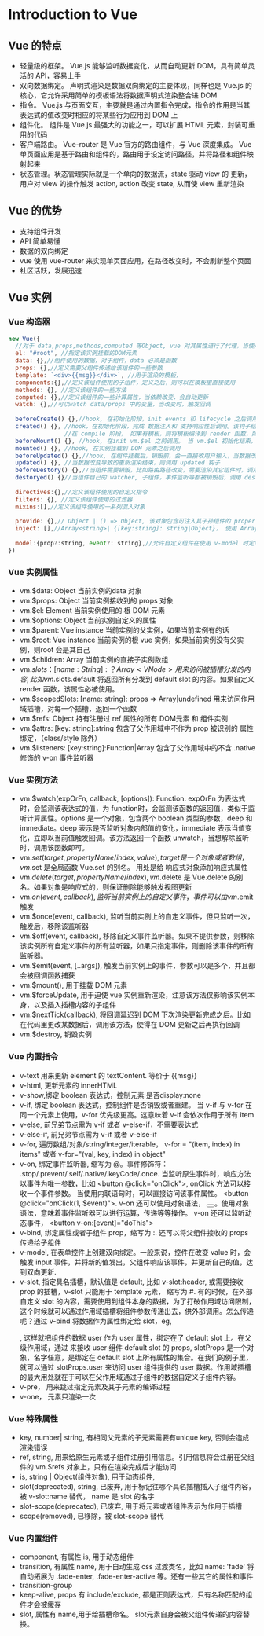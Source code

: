 # Introduction to Vue

## Vue 的特点
  * 轻量级的框架。 Vue.js 能够监听数据变化，从而自动更新 DOM，具有简单灵活的 API，容易上手
  * 双向数据绑定。 声明式渲染是数据双向绑定的主要体现，同样也是 Vue.js 的核心，它允许采用简单的模板语法将数据声明式渲染整合进 DOM
  * 指令。 Vue.js 与页面交互，主要就是通过内置指令完成，指令的作用是当其表达式的值改变时相应的将某些行为应用到 DOM 上
  * 组件化。 组件是 Vue.js 最强大的功能之一，可以扩展 HTML 元素，封装可重用的代码
  * 客户端路由。 Vue-router 是 Vue 官方的路由组件，与 Vue 深度集成。 Vue 单页面应用是基于路由和组件的，路由用于设定访问路径，并将路径和组件映射起来
  * 状态管理。状态管理实际就是一个单向的数据流，state 驱动 view 的 更新，用户对 view 的操作触发 action, action 改变 state, 从而使 view 重新渲染

## Vue 的优势
  * 支持组件开发
  * API 简单易懂
  * 数据的双向绑定
  * vue 使用 vue-router 来实现单页面应用，在路径改变时，不会刷新整个页面
  * 社区活跃，发展迅速
    
## Vue 实例

### Vue 构造器
```js
new Vue({
  //对于 data,props,methods,computed 等Object, vue 对其属性进行了代理，当使用 vm.key 时，等价于 vm.$data.key
  el: "#root", //指定该实例挂载的DOM元素
  data: {},//组件使用的数据，对于组件，data 必须是函数
  props: {},//定义需要父组件传递给该组件的一些参数
  template: `<div>{{msg}}</div>`, //用于渲染的模板，
  components:{},//定义该组件使用的子组件，定义之后，则可以在模板里直接使用
  methods: {}, //定义该组件的一些方法
  computed: {},//定义该组件的一些计算属性，当依赖改变，会自动更新
  watch: {},//可以watch data/props 中的变量，当改变时，触发回调
  
  beforeCreate() {},//hook, 在初始化阶段，init events 和 lifecycle 之后调用
  created() {}, //hook，在初始化阶段，完成 数据注入和 支持响应性后调用。该钩子结束后，check 是否指定 el 属性，如果有，则开始进入compile 阶段，如果没有，则等执行 vm.$mount 时，进行compile
                //在 compile 阶段， 如果有模板，则将模板编译到 render 函数，如果没有，则将 el 的 outerHTML 作为模板进行编译
  beforeMount() {}, //hook, 在init vm.$el 之前调用。 当 vm.$el 初始化结束，并且将 el 的内容替换为 vm.$el 后，调用mounted
  mounted() {}, //hook, 在实例挂载到 DOM 元素之后调用
  beforeUpdated() {},//hook, 在组件挂载后，销毁前，会一直接收用户输入，当数据改变时，就调用 beforeUpdate
  updated() {}, //当数据改变导致的重新渲染结束，则调用 updated 钩子
  beforeDestory() {},//当组件需要销毁，比如路由路径改变，需要渲染其它组件时，调用 beforeDestory
  destoryed() {}//当组件自己的 watcher, 子组件，事件监听等都被销毁后，调用 destroyed
  
  directives:{},//定义该组件使用的自定义指令
  filters: {}, //定义该组件使用的过滤器
  mixins:[],//定义该组件使用的一系列混入对象
  
  provide: {},// Object | () => Object, 该对象包含可注入其子孙组件的 property
  inject: [],//Array<string>| {[key:string]: string|Object}， 使用 Array<string> 时就是简单注入，使用 {key:Object} 时，可以对注入的属性进行配置
  
  model:{prop?:string, event?: string},//允许自定义组件在使用 v-model 时定制 prop 和 event. prop 指定想要绑定的属性名，event 是指定的属性值改变时，emit 的 事件名。 默认情况下，一个组件上的 v-model 会把 value 作为 prop, 且把 input 作为 event.
})
```
### Vue 实例属性
* vm.$data: Object 当前实例的data 对象
* vm.$props: Object 当前实例接收到的 props 对象
* vm.$el: Element 当前实例使用的 根 DOM 元素
* vm.$options: Object 当前实例自定义的属性
* vm.$parent: Vue instance 当前实例的父实例，如果当前实例有的话
* vm.$root: Vue instance 当前实例的根 vue 实例，如果当前实例没有父实例，则root 会是其自己
* vm.$children: Array<Vue instance> 当前实例的直接子实例数组
* vm.$slots： [name: String]: ？Array<VNode> 用来访问被插槽分发的内容, 比如 vm.$slots.default 将返回所有分发到 default slot 的内容。如果自定义 render 函数，该属性必被使用。
* vm.$scopedSlots: [name: string]: props => Array<VNode>|undefined 用来访问作用域插槽，对每一个插槽，返回一个函数
* vm.$refs: Object 持有注册过 ref 属性的所有 DOM元素 和 组件实例
* vm.$attrs: [key: string]:string 包含了父作用域中不作为 prop 被识别的 属性绑定，（class/style 除外）
* vm.$listeners: [key:string]:Function|Array<Function> 包含了父作用域中的不含 .native 修饰的 v-on 事件监听器

### Vue 实例方法
* vm.$watch(expOrFn, callback, [options]): Function. expOrFn 为表达式时，会监测该表达式的值，为 function时，会监测该函数的返回值，类似于监听计算属性。options 是一个对象，包含两个 boolean 类型的参数，deep 和 immediate。deep 表示是否监听对象内部值的变化，immediate 表示当值变化，立即以当前值触发回调。该方法返回一个函数 unwatch，当想解除监听时，调用该函数即可。
* vm.$set(target, propertyName/index, value), target 是一个对象或者数组，vm.$set 是全局函数 Vue.set 的别名。 用处是给 响应式对象添加响应式属性
* vm.$delete(target, propertyName/index), vm.$delete 是 Vue.delete 的别名。如果对象是响应式的，则保证删除能够触发视图更新
* vm.$on(event, callback), 监听当前实例上的自定义事件，事件可以由 vm.$emit 触发
* vm.$once(event, callback), 监听当前实例上的自定义事件，但只监听一次，触发后，移除该监听器
* vm.$off(event, callback), 移除自定义事件监听器。如果不提供参数，则移除该实例所有自定义事件的所有监听器，如果只指定事件，则删除该事件的所有监听器。
* vm.$emit(event, [..args]), 触发当前实例上的事件，参数可以是多个，并且都会被回调函数捕获
* vm.$mount(), 用于挂载 DOM 元素
* vm.$forceUpdate, 用于迫使 vue 实例重新渲染，注意该方法仅影响该实例本身，以及插入插槽内容的子组件
* vm.$nextTick(callback), 将回调延迟到 DOM 下次渲染更新完成之后。比如在代码里更改某数据后，调用该方法，使得在 DOM 更新之后再执行回调
* vm.$destroy, 销毁实例

### Vue 内置指令
 * v-text 用来更新 element 的 textContent. <span v-text="msg"></span> 等价于 <span>{{msg}}</span>
 * v-html, 更新元素的 innerHTML
 * v-show,绑定 boolean 表达式，控制元素 是否display:none
 * v-if, 绑定 boolean 表达式，控制组件是否销毁或者重建。 当 v-if 与 v-for 在同一个元素上使用，v-for 优先级更高。这意味着 v-if 会依次作用于所有 item
 * v-else, 前兄弟节点需为 v-if 或者 v-else-if，不需要表达式
 * v-else-if, 前兄弟节点需为 v-if 或者 v-else-if
 * v-for, 遍历数组/对象/string/integer/iterable， v-for = "(item, index) in items" 或者 v-for="(val, key, index) in object"
 * v-on, 绑定事件监听器, 缩写为 @。事件修饰符： .stop/.prevent/.self/.native/.keyCode/.once. 当监听原生事件时，响应方法以事件为唯一参数，比如 <button @click="onClick"></button>, onClick 方法可以接收一个事件参数。 当使用内联语句时，可以直接访问该事件属性。 <button @click="onClick(1, $event)"></button>. v-on 还可以使用对象语法， <button v-on="{click: doThis, mouseup: doThat}"></button>。使用对象语法，意味着事件监听器可以进行运算，传递等等操作。 v-on 还可以监听动态事件， <button v-on:[event]="doThis"></button>
 * v-bind, 绑定属性或者子组件 prop，缩写为 :. 还可以将父组件接收的 props 传递给子组件 <child-component v-bind="$props"></child-component>
 * v-model, 在表单控件上创建双向绑定。一般来说，控件在改变 value 时，会触发 input 事件，并将新的值发出，父组件响应该事件，并更新自己的值，达到双向更新.
 * v-slot, 指定具名插槽，默认值是 default, 比如 v-slot:header, 或需要接收 prop 的插槽，v-slot 只能用于 template 元素， 缩写为 #. 有的时候，在外部自定义 slot 的内容，需要使用到组件本身的数据，为了打破作用域访问限制，这个时候就可以通过作用域插槽将组件参数传递出去，供外部调用。怎么传递呢？通过 v-bind 将数据作为属性绑定给 slot，eg, <p><slot v-bind:user="user"></slot></p>, 这样就把组件的数据 user 作为 user 属性，绑定在了 default slot 上。在父级作用域，通过 <user><template v-slot:default="slotProps"></template></user> 来接收 user 组件 default slot 的 props, slotProps 是一个对象，名字任意，是绑定在 default slot 上所有属性的集合。在我们的例子里，就可以通过 slotProps.user 来访问 user 组件提供的 user 数据。作用域插槽的最大用处就在于可以在父作用域通过子组件的数据自定义子组件内容。
 * v-pre， 用来跳过指定元素及其子元素的编译过程 
 * v-one， 元素只渲染一次

### Vue 特殊属性
* key, number| string, 有相同父元素的子元素需要有unique key, 否则会造成渲染错误
* ref, string, 用来给原生元素或子组件注册引用信息。引用信息将会注册在父组件的 vm.$refs 对象上，只有在渲染完成后才能访问
* is, string | Object(组件对象), 用于动态组件, <component :is="currentView"></component>
* slot(deprecated), string, 已废弃, 用于标记往哪个具名插槽插入子组件内容，被 v-slot:name 替代， name 是 slot 的名字
* slot-scope(deprecated), 已废弃, 用于将元素或者组件表示为作用于插槽
* scope(removed), 已移除，被 slot-scope 替代

### Vue 内置组件
* component, 有属性 is, 用于动态组件
* transition, 有属性 name, 用于自动生成 css 过渡类名，比如 name: 'fade' 将自动拓展为 .fade-enter, .fade-enter-active 等。还有一些其它的属性和事件
* transition-group
* keep-alive, props 有 include/exclude, 都是正则表达式，只有名称匹配的组件才会被缓存
* slot, 属性有 name,用于给插槽命名。 slot元素自身会被父组件传递的内容替换。
